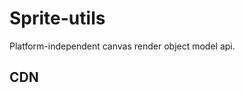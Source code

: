# Sprite-utils

Platform-independent canvas render object model api.

## CDN

<script src="https://s5.ssl.qhres.com/!185e6dfa/sprite-core.min.js"></script>
